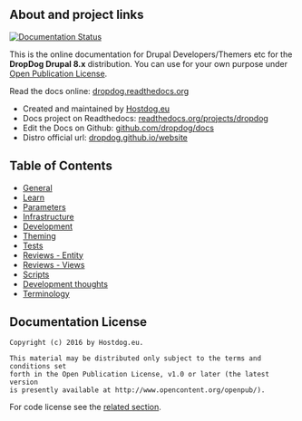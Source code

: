 ## About and project links

[![Documentation Status](https://readthedocs.org/projects/dropdog/badge/?version=master)](http://dropdog.readthedocs.org/?badge=master)

This is the online documentation for Drupal Developers/Themers etc for the **DropDog Drupal 8.x** distribution.
You can use for your own purpose under [Open Publication License](https://github.com/dropdog/docs/blob/master/LICENSE).

Read the docs online: [dropdog.readthedocs.org](http://dropdog.readthedocs.org/)

- Created and maintained by [Hostdog.eu](https://www.hostdog.eu "Web hosting company")
- Docs project on Readthedocs: [readthedocs.org/projects/dropdog](https://readthedocs.org/projects/dropdog/)
- Edit the Docs on Github: [github.com/dropdog/docs](https://github.com/dropdog/docs)
- Distro official url: [dropdog.github.io/website](http://dropdog.github.io/website/)

## Table of Contents

- [General](general)
- [Learn](learn)
- [Parameters](parameters)
- [Infrastructure](infrastructure)
- [Development](development)
- [Theming](theming)
- [Tests](tests)
- [Reviews - Entity](review/entity)
- [Reviews - Views](review/views)
- [Scripts](scripts)
- [Development thoughts](thoughts)
- [Terminology](terminology)

## Documentation License

```
Copyright (c) 2016 by Hostdog.eu.

This material may be distributed only subject to the terms and conditions set
forth in the Open Publication License, v1.0 or later (the latest version
is presently available at http://www.opencontent.org/openpub/).
```

For code license see the [related section](general#license).
